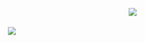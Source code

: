<img align="right" src="https://visitor-badge.laobi.icu/badge?page_id=zumrudu-anka.zumrudu-anka">

<h1 align="center">
  <a href="https://git.io/typing-svg">
    <img src="https://readme-typing-svg.herokuapp.com/?lines=Hello,+There!+👋;This+is+Andrey+Tarasov....;Nice+to+meet+you!&center=true&size=30">
  </a>
</h1>
<!--
**TarasovAndrej/TarasovAndrej** is a ✨ _special_ ✨ repository because its `README.md` (this file) appears on your GitHub profile.

Here are some ideas to get you started:

- 🔭 I’m currently working on ...
- 🌱 I’m currently learning ...
- 👯 I’m looking to collaborate on ...
- 🤔 I’m looking for help with ...
- 💬 Ask me about ...
- 📫 How to reach me: ...
- 😄 Pronouns: ...
- ⚡ Fun fact: ...
-->
